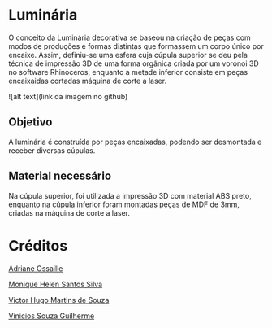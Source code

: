 # Luminária

O conceito da Luminária decorativa se baseou na criação de peças com modos de produções e formas distintas que formassem um corpo único por encaixe. Assim, definiu-se uma esfera cuja cúpula superior se deu pela técnica de impressão 3D de uma forma orgânica criada por um voronoi 3D no software Rhinoceros, enquanto a metade inferior consiste em peças encaixaidas cortadas máquina de corte a laser. 


![alt text](link da imagem no github)


## Objetivo
A luminária é construída por peças encaixadas, podendo ser desmontada e receber diversas cúpulas.


## Material necessário

Na cúpula superior, foi utilizada a impressão 3D com material ABS preto, enquanto na cúpula inferior foram montadas peças de MDF de 3mm, criadas na máquina de corte a laser.


# Créditos

[Adriane Ossaille](https://www.facebook.com/adriane.ossaille)

[Monique Helen Santos Silva](https://www.linkedin.com/in/monique-silva-b0a179123)

[Victor Hugo Martins de Souza](https://www.linkedin.com/in/victor-hugo-martins-de-souza-5ba7b9160)

[Vinicios Souza Guilherme](www.facebook.com/viniciosg)
